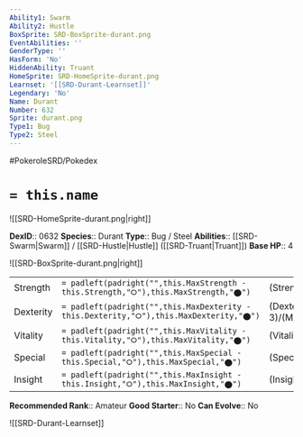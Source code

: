```yaml
---
Ability1: Swarm
Ability2: Hustle
BoxSprite: SRD-BoxSprite-durant.png
EventAbilities: ''
GenderType: ''
HasForm: 'No'
HiddenAbility: Truant
HomeSprite: SRD-HomeSprite-durant.png
Learnset: '[[SRD-Durant-Learnset]]'
Legendary: 'No'
Name: Durant
Number: 632
Sprite: durant.png
Type1: Bug
Type2: Steel
---
```


#PokeroleSRD/Pokedex

# `= this.name`

![[SRD-HomeSprite-durant.png|right]]

**DexID**:: 0632
**Species**:: Durant
**Type**:: Bug / Steel
**Abilities**:: [[SRD-Swarm|Swarm]] / [[SRD-Hustle|Hustle]] ([[SRD-Truant|Truant]])
**Base HP**:: 4

![[SRD-BoxSprite-durant.png|right]]

|           |                                                                                        |                                          |
| --------- | -------------------------------------------------------------------------------------- | ---------------------------------------- |
| Strength  | `= padleft(padright("",this.MaxStrength - this.Strength,"⭘"),this.MaxStrength,"⬤")`    | (Strength::3)/(MaxStrength::6)   |
| Dexterity | `= padleft(padright("",this.MaxDexterity - this.Dexterity,"⭘"),this.MaxDexterity,"⬤")` | (Dexterity:: 3)/(MaxDexterity::6) |
| Vitality  | `= padleft(padright("",this.MaxVitality - this.Vitality,"⭘"),this.MaxVitality,"⬤")`    | (Vitality::3)/(MaxVitality::6)   |
| Special   | `= padleft(padright("",this.MaxSpecial - this.Special,"⭘"),this.MaxSpecial,"⬤")`       | (Special::2)/(MaxSpecial::4)     |
| Insight   | `= padleft(padright("",this.MaxInsight - this.Insight,"⭘"),this.MaxInsight,"⬤")`       | (Insight::2)/(MaxInsight::4)     |

**Recommended Rank**:: Amateur
**Good Starter**:: No
**Can Evolve**:: No

![[SRD-Durant-Learnset]]